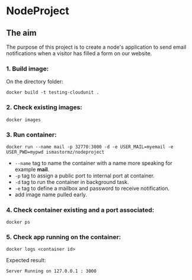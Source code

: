 # NodeProject

## The aim
The purpose of this project is to create a node's application to send email notifications
when a visitor has filled a form on our website.

### 1. Build image:
On the directory folder:
```
docker build -t testing-cloudunit .
```

### 2. Check existing images:
```
docker images
```

### 3. Run container:
```
docker run --name mail -p 32770:3000 -d -e USER_MAIL=myemail -e USER_PWD=mypwd ismastormz/nodeproject
```
- `--name` tag to name the container with a name more speaking for example **mail**.
- `-p` tag to assign a public port to internal port at container.
- `-d` tag to run the container in background task.
- `-e` tag to define a mailbox and password to receive notification.
- add image name pulled early.

### 4. Check container existing and a port associated:
```
docker ps
```

### 5. Check app running on the container:
```
docker logs <container id>
```
Expected result:
```
Server Running on 127.0.0.1 : 3000
```
